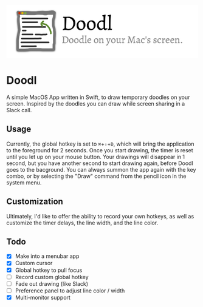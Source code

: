 ![doodl](header.png)

# Doodl
A simple MacOS App written in Swift, to draw temporary doodles on your screen.  Inspired by the doodles you can draw while screen sharing in a Slack call.

## Usage
Currently, the global hotkey is set to `⌘`+`⇧`+`D`, which will bring the application to the foreground for 2 seconds.  Once you start drawing, the timer is reset until you let up on your mouse button.  Your drawings will disappear in 1 second, but you have another second to start drawing again, before Doodl goes to the bacground.  You can always summon the app again with the key combo, or by selecting the "Draw" command from the pencil icon in the system menu.

## Customization
Ultimately, I'd like to offer the ability to record your own hotkeys, as well as customize the timer delays, the line width, and the line color.

## Todo
- [x] Make into a menubar app
- [x] Custom cursor
- [x] Global hotkey to pull focus
- [ ] Record custom global hotkey
- [ ] Fade out drawing (like Slack)
- [ ] Preference panel to adjust line color / width
- [x] Multi-monitor support
